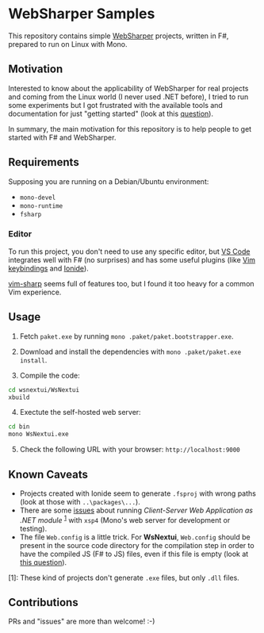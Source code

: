 # WebSharper Samples

This repository contains simple [WebSharper](http://websharper.com/) projects,
written in F#, prepared to run on Linux with Mono.

## Motivation

Interested to know about the applicability of WebSharper for real projects and coming
from the Linux world (I never used .NET before), I tried to run some experiments but
I got frustrated with the available tools and documentation for just "getting
started" (look at this [question](http://stackoverflow.com/q/39559325/747872)).

In summary, the main motivation for this repository is to help people to get started
with F# and WebSharper.

## Requirements

Supposing you are running on a Debian/Ubuntu environment:

* `mono-devel`
* `mono-runtime`
* `fsharp`

### Editor

To run this project, you don't need to use any specific editor, but 
[VS Code](https://code.visualstudio.com) integrates well with F# (no surprises) and
has some useful plugins (like [Vim keybindings](https://github.com/VSCodeVim/Vim) 
and [Ionide](http://ionide.io/)).

[vim-sharp](https://github.com/fsharp/vim-fsharp) seems full of features too, but I
found it too heavy for a common Vim experience.

## Usage

1. Fetch `paket.exe` by running `mono .paket/paket.bootstrapper.exe`.

2. Download and install the dependencies with `mono .paket/paket.exe install`.

3. Compile the code:

```sh 
cd wsnextui/WsNextui 
xbuild
```

4. Exectute the self-hosted web server:

```sh 
cd bin
mono WsNextui.exe
```

5. Check the following URL with your browser: `http://localhost:9000`

## Known Caveats

* Projects created with Ionide seem to generate `.fsproj` with wrong paths (look at
those with `..\packages\...`).
* There are some [issues](http://stackoverflow.com/q/39559325/747872) about running
*Client-Server Web Application as .NET module* <sup>[1](#clientServerModule)</sup> with 
`xsp4` (Mono's web server for development or testing).
* The file `Web.config` is a little trick. For **WsNextui**, `Web.config` should be
present in the source code directory for the compilation step in order to have the
compiled JS (F# to JS) files, even if this file is empty (look at 
[this question](http://websharper.com/question/80845/can-t-load-javascript-from-browser)).

<a name="clientServerModule">[1]</a>: These kind of projects don't generate `.exe` files,
but only `.dll` files.

## Contributions

PRs and "issues" are more than welcome!  :-)